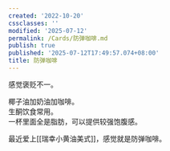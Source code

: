 ```yaml
---
created: '2022-10-20'
cssclasses: ''
modified: '2025-07-12'
permalink: /Cards/防弹咖啡.md
publish: true
published: '2025-07-12T17:49:57.074+08:00'
title: 防弹咖啡
---
```

感觉褒贬不一。

椰子油加奶油加咖啡。  
生酮饮食常用。  
一杯里面全是脂肪，可以提供较强饱腹感。

最近爱上[[瑞幸小黄油美式]]，感觉就是防弹咖啡。
